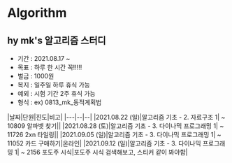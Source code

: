 # Algorithm

## hy mk's 알고리즘 스터디 
- 기간 : 2021.08.17 ~
- 목표 : 하루 한 시간 꼭!!!!!
- 벌금 : 1000원 
- 복지 : 일주일 하루 휴식 가능 
- 예외 : 시험 기간 2주 휴식 가능 
- 형식 : ex) 0813_mk_동적계획법

|날짜|단원|진도|비고|
|---|--|--|
|2021.08.22 (일)|알고리즘 기초 - 2. 자료구조 1| ~ 10809 알파벳 찾기||
|2021.08.28 (토)|알고리즘 기초 - 3. 다이나믹 프로그래밍 1| ~ 11726 2xn 타일링||
|2021.09.05 (일)|알고리즘 기초 - 3. 다이나믹 프로그래밍 1| ~ 11052 카드 구매하기|온라인|
|2021.09.12 (일)|알고리즘 기초 - 3. 다이나믹 프로그래밍 1| ~ 2156 포도주 시식|포도주 시식 검색해보고, 스티커 같이 봐야함|
